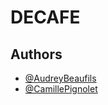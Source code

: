 # DECAFE

## Authors

- [@AudreyBeaufils](https://github.com/AudreyBeaufils)
- [@CamillePignolet](https://github.com/CamillePignolet)

